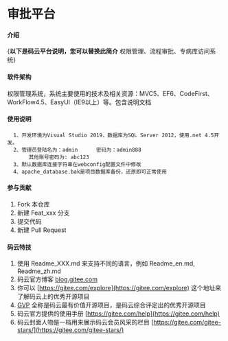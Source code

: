 # 审批平台

#### 介绍
{**以下是码云平台说明，您可以替换此简介**
权限管理、流程审批、专病库访问系统}

#### 软件架构
权限管理系统，系统主要使用的技术及相关资源：MVC5、EF6、CodeFirst、WorkFlow4.5、EasyUI（IE9以上）等。包含说明文档



#### 使用说明

      1、开发环境为Visual Studio 2019，数据库为SQL Server 2012，使用.net 4.5开发。
      2、管理员登陆名为：admin      密码为：admin888
           其他账号密码为: abc123
      3、默认数据库连接字符串在webconfig配置文件中修改
      4、apache_database.bak是项目数据库备份，还原即可正常使用

#### 参与贡献

1.  Fork 本仓库
2.  新建 Feat_xxx 分支
3.  提交代码
4.  新建 Pull Request


#### 码云特技

1.  使用 Readme\_XXX.md 来支持不同的语言，例如 Readme\_en.md, Readme\_zh.md
2.  码云官方博客 [blog.gitee.com](https://blog.gitee.com)
3.  你可以 [https://gitee.com/explore](https://gitee.com/explore) 这个地址来了解码云上的优秀开源项目
4.  [GVP](https://gitee.com/gvp) 全称是码云最有价值开源项目，是码云综合评定出的优秀开源项目
5.  码云官方提供的使用手册 [https://gitee.com/help](https://gitee.com/help)
6.  码云封面人物是一档用来展示码云会员风采的栏目 [https://gitee.com/gitee-stars/](https://gitee.com/gitee-stars/)
